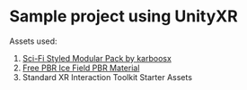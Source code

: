 # Sample project using UnityXR

Assets used:
1) [Sci-Fi Styled Modular Pack by karboosx](https://assetstore.unity.com/packages/3d/environments/sci-fi/sci-fi-styled-modular-pack-82913)
3) [Free PBR Ice Field PBR Material](https://freepbr.com/product/ice-field-pbr/)
3) Standard XR Interaction Toolkit Starter Assets
